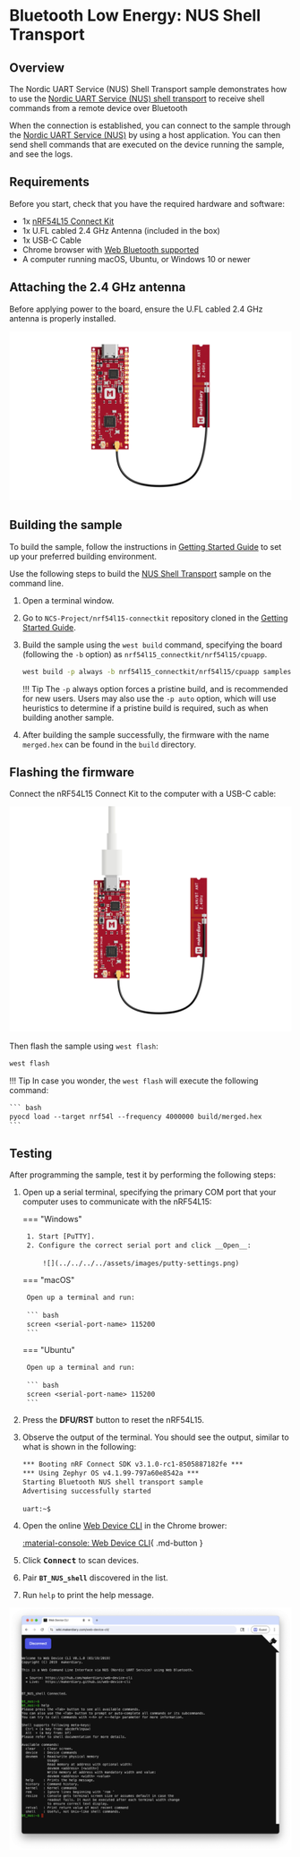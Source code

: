 # Bluetooth Low Energy: NUS Shell Transport

## Overview

The Nordic UART Service (NUS) Shell Transport sample demonstrates how to use the [Nordic UART Service (NUS) shell transport] to receive shell commands from a remote device over Bluetooth

When the connection is established, you can connect to the sample through the [Nordic UART Service (NUS)] by using a host application. You can then send shell commands that are executed on the device running the sample, and see the logs.

## Requirements

Before you start, check that you have the required hardware and software:

- 1x [nRF54L15 Connect Kit](https://makerdiary.com/products/nrf54l15-connectkit)
- 1x U.FL cabled 2.4 GHz Antenna (included in the box)
- 1x USB-C Cable
- Chrome browser with [Web Bluetooth supported]
- A computer running macOS, Ubuntu, or Windows 10 or newer

## Attaching the 2.4 GHz antenna

Before applying power to the board, ensure the U.FL cabled 2.4 GHz antenna is properly installed.

![](../../../../assets/images/attaching-bt-antenna.png)

## Building the sample

To build the sample, follow the instructions in [Getting Started Guide] to set up your preferred building environment.

Use the following steps to build the [NUS Shell Transport] sample on the command line.

1. Open a terminal window.

2. Go to `NCS-Project/nrf54l15-connectkit` repository cloned in the [Getting Started Guide].

3. Build the sample using the `west build` command, specifying the board (following the `-b` option) as `nrf54l15_connectkit/nrf54l15/cpuapp`.

	``` bash
	west build -p always -b nrf54l15_connectkit/nrf54l15/cpuapp samples/bluetooth/shell_bt_nus
	```

	!!! Tip
		The `-p` always option forces a pristine build, and is recommended for new users. Users may also use the `-p auto` option, which will use heuristics to determine if a pristine build is required, such as when building another sample.

4. After building the sample successfully, the firmware with the name `merged.hex` can be found in the `build` directory.

## Flashing the firmware

Connect the nRF54L15 Connect Kit to the computer with a USB-C cable:

![](../../../../assets/images/connecting-board-with-bt-ant.png)

Then flash the sample using `west flash`:

``` bash
west flash
```

!!! Tip
	In case you wonder, the `west flash` will execute the following command:

	``` bash
	pyocd load --target nrf54l --frequency 4000000 build/merged.hex
	```

## Testing

After programming the sample, test it by performing the following steps:

1. Open up a serial terminal, specifying the primary COM port that your computer uses to communicate with the nRF54L15:

	=== "Windows"

		1. Start [PuTTY].
		2. Configure the correct serial port and click __Open__:

			![](../../../../assets/images/putty-settings.png)

	=== "macOS"

		Open up a terminal and run:

		``` bash
		screen <serial-port-name> 115200
		```

	=== "Ubuntu"

		Open up a terminal and run:

		``` bash
		screen <serial-port-name> 115200
		```

2. Press the __DFU/RST__ button to reset the nRF54L15.

3. Observe the output of the terminal. You should see the output, similar to what is shown in the following:

	``` { .txt .no-copy linenums="1" title="Terminal" }
	*** Booting nRF Connect SDK v3.1.0-rc1-8505887182fe ***
	*** Using Zephyr OS v4.1.99-797a60e8542a ***
	Starting Bluetooth NUS shell transport sample
	Advertising successfully started

	uart:~$
	```

4. Open the online [Web Device CLI] in the Chrome brower:

	[:material-console: Web Device CLI](https://wiki.makerdiary.com/web-device-cli/){ .md-button }

5. Click <kbd>**Connect**</kbd> to scan devices.
6. Pair  __`BT_NUS_shell`__ discovered in the list.
7. Run `help` to print the help message.

![](../../../../assets/images/web-device-cli-nus.png)

[Nordic UART Service (NUS) shell transport]: https://docs.nordicsemi.com/bundle/ncs-latest/page/nrf/libraries/shell/shell_bt_nus.html#shell-bt-nus-readme
[Nordic UART Service (NUS)]: https://docs.nordicsemi.com/bundle/ncs-latest/page/nrf/libraries/bluetooth/services/nus.html#nus-service-readme
[Web Bluetooth supported]: https://github.com/WebBluetoothCG/web-bluetooth/blob/main/implementation-status.md
[Getting Started Guide]: ../../getting-started.md
[NUS Shell Transport]: https://github.com/makerdiary/nrf54l15-connectkit/tree/main/samples/bluetooth/shell_bt_nus
[PuTTY]: https://apps.microsoft.com/store/detail/putty/XPFNZKSKLBP7RJ
[Web Device CLI]: https://wiki.makerdiary.com/web-device-cli/

